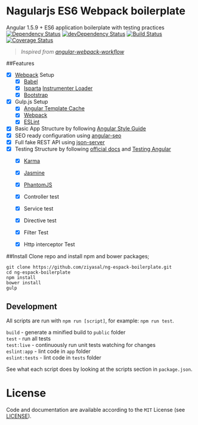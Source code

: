 # Nagularjs ES6 Webpack boilerplate
Angular 1.5.9 + ES6 application boilerplate with testing practices
[![Dependency Status](https://david-dm.org/ziyasal/ng-espack-boilerplate.svg)](https://david-dm.org/ziyasal/ng-espack-boilerplate) [![devDependency Status](https://david-dm.org/ziyasal/ng-espack-boilerplate/dev-status.svg)](https://david-dm.org/ziyasal/ng-espack-boilerplate#info=devDependencies) [![Build Status](https://travis-ci.org/ziyasal/ng-espack-boilerplate.svg)](https://travis-ci.org/ziyasal/ng-espack-boilerplate) [![Coverage Status](https://coveralls.io/repos/ziyasal/ng-espack-boilerplate/badge.svg?branch=master&service=github)](https://coveralls.io/github/ziyasal/ng-espack-boilerplate?branch=master) 

>_Inspired from [angular-webpack-workflow](https://github.com/Foxandxss/angular-webpack-workflow)_

##Features
- [x] [Webpack](https://webpack.github.io/) Setup
  - [x] [Babel](https://babeljs.io/)
  - [x] [Isparta](https://github.com/douglasduteil/isparta) [Instrumenter Loader](https://github.com/ColCh/isparta-instrumenter-loader)
  - [x] [Bootstrap](http://getbootstrap.com/)
- [x] Gulp.js Setup
  - [x] [Angular Template Cache](https://github.com/miickel/gulp-angular-templatecache)
  - [x] [Webpack](https://webpack.github.io/)
  - [x] [ESLint](http://eslint.org/blog/2014/11/es6-jsx-support/)
- [x] Basic App Structure by following [Angular Style Guide](https://github.com/johnpapa/angular-styleguide)
- [x] SEO ready configuration using [angular-seo](https://github.com/steeve/angular-seo)
- [x] Full fake REST API using [json-server](https://github.com/typicode/json-server)
- [x] Testing Structure by following [official docs](https://docs.angularjs.org/guide/unit-testing) and [Testing Angular](https://github.com/daniellmb/angular-test-patterns)
  - [x] [Karma](http://karma-runner.github.io/0.13/index.html)
  - [x] [Jasmine](http://jasmine.github.io/2.0/introduction.html)
  - [x] [PhantomJS](http://phantomjs.org/)
  - [x] Controller test
  - [x] Service test
  - [x] Directive test
  - [x] Filter Test
  - [x] Http interceptor Test
  

##Install
Clone repo and install npm and bower packages;

```
git clone https://github.com/ziyasal/ng-espack-boilerplate.git
cd ng-espack-boilerplate
npm install
bower install
gulp
```

## Development
All scripts are run with `npm run [script]`, for example: `npm run test`.

`build`        - generate a minified build to `public` folder  
`test`         - run all tests  
`test:live`    - continuously run unit tests watching for changes  
`eslint:app`   - lint code in `app` folder  
`eslint:tests` - lint code in `tests` folder  

See what each script does by looking at the scripts section in `package.json`.

License
=======

Code and documentation are available according to the `MIT` License (see [LICENSE](https://github.com/ziyasal/ng-espack-boilerplate/blob/master/LICENSE)).
